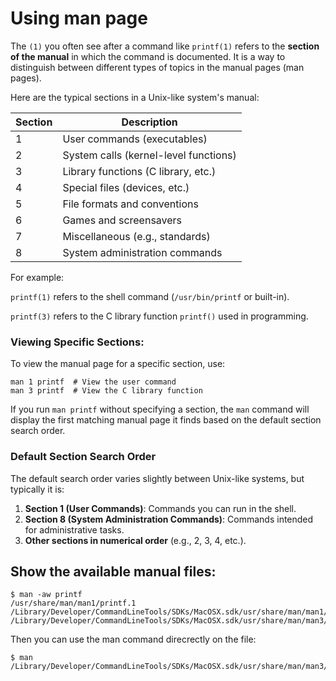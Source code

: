 # Using man page

The `(1)` you often see after a command like `printf(1)` refers to the **section of the manual** in which the command is documented. It is a way to distinguish between different types of topics in the manual pages (man pages). 

Here are the typical sections in a Unix-like system's manual:

| Section | Description                           |
| ------- | ------------------------------------- |
| 1       | User commands (executables)           |
| 2       | System calls (kernel-level functions) |
| 3       | Library functions (C library, etc.)   |
| 4       | Special files (devices, etc.)         |
| 5       | File formats and conventions          |
| 6       | Games and screensavers                |
| 7       | Miscellaneous (e.g., standards)       |
| 8       | System administration commands        |

For example:

`printf(1)` refers to the shell command (`/usr/bin/printf` or built-in).

`printf(3)` refers to the C library function `printf()` used in programming.

### Viewing Specific Sections:

To view the manual page for a specific section, use:

```
man 1 printf  # View the user command
man 3 printf  # View the C library function
```

If you run `man printf` without specifying a section, the `man` command will display the first matching manual page it finds based on the default section search order.

### Default Section Search Order

The default search order varies slightly between Unix-like systems, but typically it is:

1. **Section 1 (User Commands)**: Commands you can run in the shell.
2. **Section 8 (System Administration Commands)**: Commands intended for administrative tasks.
3. **Other sections in numerical order** (e.g., 2, 3, 4, etc.).



## Show the available manual files:

```
$ man -aw printf
/usr/share/man/man1/printf.1
/Library/Developer/CommandLineTools/SDKs/MacOSX.sdk/usr/share/man/man1/printf.1
/Library/Developer/CommandLineTools/SDKs/MacOSX.sdk/usr/share/man/man3/printf.3
```

Then you can use the man command direcrectly on the file:

```
$ man /Library/Developer/CommandLineTools/SDKs/MacOSX.sdk/usr/share/man/man3/printf.3
```

